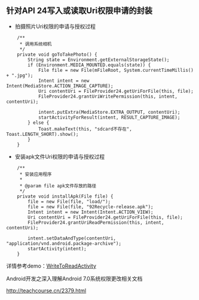 ## 针对API 24写入或读取Uri权限申请的封装

- 拍摄照片Uri权限的申请与授权过程

```
    /**
     * 调用系统相机
     */
    private void goToTakePhoto() {
        String state = Environment.getExternalStorageState();
        if (Environment.MEDIA_MOUNTED.equals(state)) {
            File file = new File(mFileRoot, System.currentTimeMillis() + ".jpg");
            Intent intent = new Intent(MediaStore.ACTION_IMAGE_CAPTURE);
            Uri contentUri = FileProvider24.getUriForFile(this, file);
            FileProvider24.grantUriWritePermission(this, intent, contentUri);

            intent.putExtra(MediaStore.EXTRA_OUTPUT, contentUri);
            startActivityForResult(intent, RESULT_CAPTURE_IMAGE);
        } else {
            Toast.makeText(this, "sdcard不存在", Toast.LENGTH_SHORT).show();
        }
    }
```

- 安装apk文件Uri权限的申请与授权过程

```
    /**
     * 安装应用程序
     *
     * @param file apk文件存放的路径
     */
    private void installApk(File file) {
        file = new File(file, "load/");
        file = new File(file, "92Recycle-release.apk");
        Intent intent = new Intent(Intent.ACTION_VIEW);
        Uri contentUri = FileProvider24.getUriForFile(this, file);
        FileProvider24.grantUriReadPermission(this, intent, contentUri);

        intent.setDataAndType(contentUri, "application/vnd.android.package-archive");
        startActivity(intent);
    }
```

详情参考demo：[WriteToReadActivity](app/src/main/java/cn/teachcourse/nougat)

Android开发之深入理解Android 7.0系统权限更改相关文档

http://teachcourse.cn/2379.html